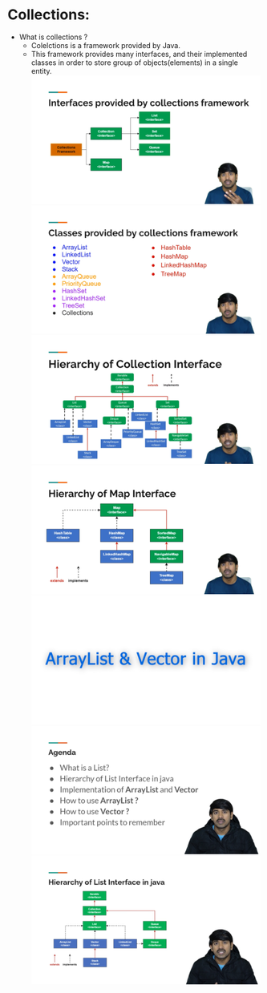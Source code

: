 # Collections:

- What is collections ?
  - Colelctions is a framework provided by Java.
  - This framework provides many interfaces, and their implemented classes in order to store group of objects(elements) in a single entity.
![Interface Provided](./images/InterfacesProvided.png)
![Classes Provided](./images/ClassesProvided.png)
![Classes Provided](./images/Hierarchy_collection.png)
![Classes Provided](./images/Hierarchy_map.png)
![Classes Provided](./images/ArrayListAndVector.png)
![Classes Provided](./images/ArrayListAndVectorAgenda.png)
![Classes Provided](./images/ListHeirarchy.png)

